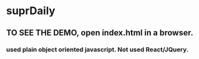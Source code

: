 # suprDaily

## TO SEE THE DEMO, open index.html in a browser.

### used plain object oriented javascript. Not used React/JQuery.
